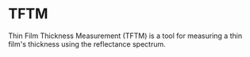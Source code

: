 # TFTM
Thin Film Thickness Measurement (TFTM) is a tool for measuring a thin film's thickness using the reflectance spectrum.
